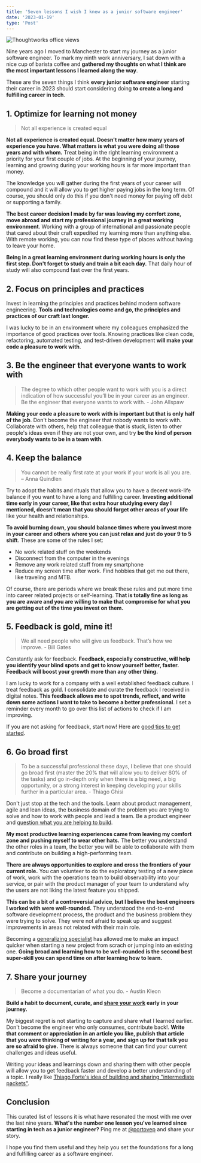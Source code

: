 ```yaml
---
title: 'Seven lessons I wish I knew as a junior software engineer'
date: '2023-01-19'
type: 'Post'
---
```


![Thoughtworks office views](/images/posts/manchester-office.jpeg 'Thoughtworks office views')

Nine years ago I moved to Manchester to start my journey as a junior software engineer. To mark my ninth work anniversary, I sat down with a nice cup of barista coffee and **gathered my thoughts on what I think are the most important lessons I learned along the way**.

These are the seven things I think **every junior software engineer** starting their career in 2023 should start considering doing **to create a long and fulfilling career in tech**.

## 1. Optimize for learning not money

> Not all experience is created equal

**Not all experience is created equal. Doesn't matter how many years of experience you have. What matters is what you were doing all those years and with whom.** Treat being in the right learning environment a priority for your first couple of jobs. At the beginning of your journey, learning and growing during your working hours is far more important than money.

The knowledge you will gather during the first years of your career will compound and it will allow you to get higher paying jobs in the long term. Of course, you should only do this if you don't need money for paying off debt or supporting a family.

**The best career decision I made by far was leaving my comfort zone, move abroad and start my professional journey in a great working environment**. Working with a group of international and passionate people that cared about their craft expedited my learning more than anything else. With remote working, you can now find these type of places without having to leave your home.

**Being in a great learning environment during working hours is only the first step. Don't forget to study and train a bit each day.** That daily hour of study will also compound fast over the first years.

## 2. Focus on principles and practices

Invest in learning the principles and practices behind modern software engineering. **Tools and technologies come and go, the principles and practices of our craft last longer.**

I was lucky to be in an environment where my colleagues emphasized the importance of good practices over tools. Knowing practices like clean code, refactoring, automated testing, and test-driven development **will make your code a pleasure to work with**.

## 3. Be the engineer that everyone wants to work with

> The degree to which other people want to work with you is a direct indication of how successful you’ll be in your career as an engineer. Be the engineer that everyone wants to work with. - John Allspaw

**Making your code a pleasure to work with is important but that is only half of the job**. Don't become the engineer that nobody wants to work with. Collaborate with others, help that colleague that is stuck, listen to other people's ideas even if they are not your own, and try **be the kind of person everybody wants to be in a team with**.

## 4. Keep the balance

> You cannot be really first rate at your work if your work is all you are. – Anna Quindlen

Try to adopt the habits and rituals that allow you to have a decent work-life balance if you want to have a long and fulfilling career. **Investing additional time early in your career, like that extra hour studying every day I mentioned, doesn't mean that you should forget other areas of your life** like your health and relationships.

**To avoid burning down, you should balance times where you invest more in your career and others where you can just relax and just do your 9 to 5 shift**. These are some of the rules I set:

-   No work related stuff on the weekends
-   Disconnect from the computer in the evenings
-   Remove any work related stuff from my smartphone
-   Reduce my screen time after work. Find hobbies that get me out there, like traveling and MTB.

Of course, there are periods where we break these rules and put more time into career related projects or self-learning. **That is totally fine as long as you are aware and you are willing to make that compromise for what you are getting out of the time you invest on them.**

## 5. Feedback is gold, mine it!

> We all need people who will give us feedback. That’s how we improve. - Bill Gates

Constantly ask for feedback. **Feedback, especially constructive, will help you identify your blind spots and get to know yourself better, faster. Feedback will boost your growth more than any other thing.**

I am lucky to work for a company with a well established feedback culture. I treat feedback as gold. I consolidate and curate the feedback I received in digital notes. **This feedback allows me to spot trends, reflect, and write down some actions I want to take to become a better professional**. I set a reminder every month to go over this list of actions to check if I am improving.

If you are not asking for feedback, start now! Here are [good tips to get started](https://www.thoughtworks.com/en-es/insights/blog/feed-feedback).

## 6. Go broad first

> To be a successful professional these days, I believe that one should go broad first (master the 20% that will allow you to deliver 80% of the tasks) and go in-depth only when there is a big need, a big opportunity, or a strong interest in keeping developing your skills further in a particular area. - Thiago Ghisi

Don't just stop at the tech and the tools. Learn about product management, agile and lean ideas, the business domain of the problem you are trying to solve and how to work with people and lead a team. Be a product engineer and [question what you are helping to build](https://www.svpg.com/the-most-important-thing/).

**My most productive learning experiences came from leaving my comfort zone and pushing myself to wear other hats.** The better you understand the other roles in a team, the better you will be able to collaborate with them and contribute on building a high-performing team.

**There are always opportunities to explore and cross the frontiers of your current role.** You can volunteer to do the exploratory testing of a new piece of work, work with the operations team to build observability into your service, or pair with the product manager of your team to understand why the users are not liking the latest feature you shipped.

**This can be a bit of a controversial advice, but I believe the best engineers I worked with were well-rounded.** They understood the end-to-end software development process, the product and the business problem they were trying to solve. They were not afraid to speak up and suggest improvements in areas not related with their main role.

Becoming a [generalizing specialist](https://www.agilemodeling.com/essays/generalizingSpecialists.htm) has allowed me to make an impact quicker when starting a new project from scrach or jumping into an existing one. **Going broad and learning how to be well-rounded is the second best super-skill you can spend time on after learning how to learn.**

## 7. Share your journey

> Become a documentarian of what you do. - Austin Kleon

**Build a habit to document, curate, and [share your work](https://austinkleon.com/show-your-work/) early in your journey.**

My biggest regret is not starting to capture and share what I learned earlier. Don't become the engineer who only consumes, contribute back!. **Write that comment or appreciation in an article you like, publish that article that you were thinking of writing for a year, and sign up for that talk you are so afraid to give.** There is always someone that can find your current challenges and ideas useful.

Writing your ideas and learnings down and sharing them with other people will allow you to get feedback faster and develop a better understanding of a topic. I really like [Thiago Forte's idea of building and sharing "intermediate packets"](https://fortelabs.com/blog/just-in-time-pm-4-intermediate-packets/).

## Conclusion

This curated list of lessons it is what have resonated the most with me over the last nine years. **What's the number one lesson you've learned since starting in tech as a junior engineer?** Ping me at [@portovep](https://twitter.com/portovep) and share your story.

I hope you find them useful and they help you set the foundations for a long and fulfilling career as a software engineer.

